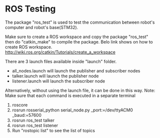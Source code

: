 # ROS Testing

The package "ros_test" is used to test the communication between robot's computer and robot's base(STM32).

Make sure to create a ROS workspace and copy the package "ros_test" then do "catkin_make" to compile the package.
Belo link shows on how to create ROS workspace.
http://wiki.ros.org/catkin/Tutorials/create_a_workspace

There are 3 launch files available inside "launch" folder.
- all_nodes.launch will launch the publisher and subscriber nodes
- talker.launch will launch the publisher node
- listener.launch will launch the subscriber node

Alternatively, without using the launch file, it can be done in this way.
Note: Make sure that each command is executed in a separate terminal
1. roscore
2. rosrun rosserial_python serial_node.py _port:=/dev/ttyACM0 _baud:=57600
3. rosrun ros_test talker
4. rosrun ros_test listener
5. Run "rostopic list" to see the list of topics
